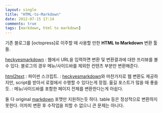 ```yaml
---
layout: single
title: "HTML-to-Markdown"
date: 2012-07-15 17:14
comments: true
tags: [markdown, html to markdown]
---
```


기존 블로그를 [octopress]로 이주할 때 사용할 만한 **HTML to Markdown** 변환 툴들.

<!-- more -->

[heckyesmarkdown]
: 웹에서 URL을 입력하면 변환 및 변환결과에 대한 프리뷰를 볼 수 있다.
블로그의 경우 메뉴/사이드바를 제외한 컨텐츠 부분만 변환해준다.

[html2text]
: 파이썬 스크립트.
: [heckyesmarkdown]와 마찬가지로 웹 변환도 제공하지만,
script를 받아서 로컬에서 수행할 수 있다는게 장점. 옮길 포스트가 많을 때 좋을 듯.
: 메뉴/사이드바를 포함한 페이지 전체를 변환한다는게 아쉽다.

둘 다 original [markdown] 포맷만 지원하는듯 하다.
table 등은 정상적으로 변환하지 못한다. 어차피 변환 후 수작업을 피할 수 없으니 큰 문제는 아니다.


[octorpress]:http://octopress.org/
[markdown]:http://daringfireball.net/projects/markdown/
[heckyesmarkdown]:http://heckyesmarkdown.com/
[html2text]:http://www.aaronsw.com/2002/html2text/
